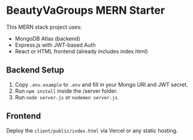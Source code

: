 # BeautyVaGroups MERN Starter

This MERN stack project uses:
- MongoDB Atlas (backend)
- Express.js with JWT-based Auth
- React or HTML frontend (already includes index.html)

## Backend Setup
1. Copy `.env.example` to `.env` and fill in your Mongo URI and JWT secret.
2. Run `npm install` inside the /server folder.
3. Run `node server.js` or `nodemon server.js`.

## Frontend
Deploy the `client/public/index.html` via Vercel or any static hosting.
